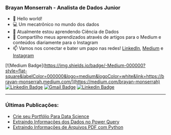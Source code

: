 ### Brayan Monserrah - Analista de Dados Junior

- 👱 Hello world! 
- 💻 Um mecatrônico no mundo dos dados
- 🚀 Atualmente estou aprendendo Ciência de Dados
- 📣 Compartilho meus aprendizados através de artigos para o Medium e conteúdos diariamente para o Instagram
- 📫 Vamos nos conectar e bater um papo nas redes! [LinkedIn](https://linkedin.com/in/brayan-bento), [Medium](https://medium.com/@brayan.bento1) e [Instagram](https://www.instagram.com/brayannmb/)

[![Medium Badge](https://img.shields.io/badge/-Medium-000000?style=flat-square&labelColor=000000&logo=medium&logoColor=white&link=https://brayan-monserrah.medium.com/](https://medium.com/brayan-monserrah) 
[![Linkedin Badge](https://img.shields.io/badge/-LinkedIn-2a6fdb?style=flat-square&logo=Linkedin&logoColor=white&link=https://www.linkedin.com/in/brayan-bento/)](https://www.linkedin.com/in/brayan-bento/) 
[![Gmail Badge](https://img.shields.io/badge/-brayan.bento1@gmail.com-f55951?style=flat-square&logo=Gmail&logoColor=white&link=mailto:brayan.bento1@gmail.com)](mailto:brayan.bento1@gmail.com)
[![Linkedin Badge](https://img.shields.io/badge/-Instagram-1f306e?style=flat-square&logo=Instagram&logoColor=white&link=https://www.instagram.com/brayannmb/)](https://www.instagram.com/brayannmb/) 

------------------------------------------------------------------------------------------------------------------------------------------------------------------

### Últimas Publicações:
* [Crie seu Portfólio Para Data Science](https://medium.com/data-hackers/crie-o-seu-portf%C3%B3lio-para-data-science-8e6525051cb8)
* [Extraindo Informações dos Dados no Power Query](https://brayan-monserrah.medium.com/extraindo-informa%C3%A7%C3%B5es-dos-dados-no-power-query-42918569531a)
* [Extraindo Informações de Arquivos PDF com Python](https://brayan-monserrah.medium.com/extraindo-informa%C3%A7%C3%B5es-de-arquivos-pdf-411b2c55c722)


